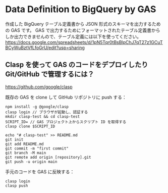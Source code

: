 # Data Definition to BigQuery by GAS

作成した BigQuery テーブル定義書から JSON 形式のスキーマを出力するための GAS です。
GAS で出力するためにフォーマットされたテーブル定義書からしか出力できませんので、テーブル定義には以下を使ってください。
https://docs.google.com/spreadsheets/d/1pN5Tqr0tBsBlpChJ7qT27z1GCuTBCyWuBztVfLfoGrU/edit?usp=sharing

## Clasp を使って GAS のコードをデプロイしたり Git/GitHub で管理するには？

https://github.com/google/clasp

既存の GAS を clone して GitHub リポジトリに push する：
```
npm install -g @google/clasp
clasp login // ブラウザが起動し、認証する
mkdir clasp-test && cd clasp-test
SCRIPT_ID= // GAS プロジェクト上からスクリプト ID を取得する
clasp clone $SCRIPT_ID

echo "# clasp-test" >> README.md
git init
git add README.md
git commit -m "first commit"
git branch -M main
git remote add origin [repository].git
git push -u origin main
```

手元のコードを GAS に反映する：
```
clasp login
clasp push
```
